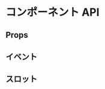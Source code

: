 <script setup>
import {
  usePropsTableItems,
  useEventsTableItems,
  useSlotsTableItems,
} from "@theme/composables/api";

import PropsTable from "@theme/components/api/PropsTable.vue"
import EventsTable from "@theme/components/api/EventsTable.vue"
import SlotsTable from "@theme/components/api/SlotsTable.vue"

const propsItems = usePropsTableItems();
const eventsItems = useEventsTableItems();
const slotsItems = useSlotsTableItems();
</script>

# コンポーネント API

## Props

<PropsTable :items="propsItems" />

<h2 id="events" tabIndex="-1">
  イベント
  <a class="header-anchor" href="#events" aria-label="Permalink to &quot;イベント&quot;">&ZeroWidthSpace;</a>
</h2>

<EventsTable :items="eventsItems" />

<h2 id="slots" tabIndex="-1">
  スロット
  <a class="header-anchor" href="#slots" aria-label="Permalink to &quot;スロット&quot;">&ZeroWidthSpace;</a>
</h2>

<SlotsTable :items="slotsItems" />
